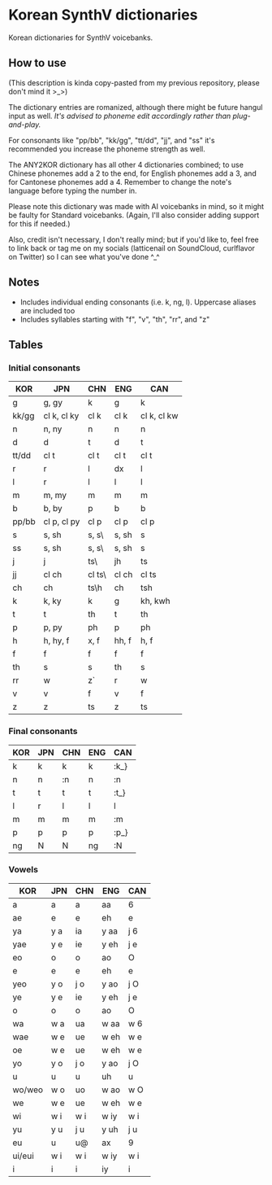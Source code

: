 # Korean SynthV dictionaries
Korean dictionaries for SynthV voicebanks.
## How to use
(This description is kinda copy-pasted from my previous repository, please don't mind it >_>)

The dictionary entries are romanized, although there might be future hangul input as well. *It's advised to phoneme edit accordingly rather than plug-and-play.*

For consonants like "pp/bb", "kk/gg", "tt/dd", "jj", and "ss" it's recommended you increase the phoneme strength as well.

The ANY2KOR dictionary has all other 4 dictionaries combined; to use Chinese phonemes add a 2 to the end, for English phonemes add a 3, and for Cantonese phonemes add a 4. Remember to change the note's language before typing the number in.

Please note this dictionary was made with AI voicebanks in mind, so it might be faulty for Standard voicebanks. (Again, I'll also consider adding support for this if needed.)

Also, credit isn't necessary, I don't really mind; but if you'd like to, feel free to link back or tag me on my socials (latticenail on SoundCloud, curlflavor on Twitter) so I can see what you've done ^_^
## Notes
* Includes individual ending consonants (i.e. k, ng, l). Uppercase aliases are included too
* Includes syllables starting with "f", "v", "th", "rr", and "z"
## Tables
### Initial consonants
| KOR | JPN | CHN | ENG | CAN |
| --- | --- | --- | --- | --- |
| g | g, gy | k | g | k |
| kk/gg | cl k, cl ky | cl k | cl k | cl k, cl kw |
| n | n, ny | n | n | n |
| d | d | t | d | t |
| tt/dd | cl t | cl t | cl t | cl t |
| r | r | l | dx | l |
| l | r | l | l | l |
| m | m, my | m | m | m |
| b | b, by | p | b | b |
| pp/bb | cl p, cl py | cl p | cl p | cl p |
| s | s, sh | s, s\ | s, sh | s |
| ss | s, sh | s, s\ | s, sh | s |
| j | j | ts\ | jh | ts |
| jj | cl ch | cl ts\ | cl ch | cl ts |
| ch | ch | ts\h | ch | tsh |
| k | k, ky | k | g | kh, kwh |
| t | t | th | t | th |
| p | p, py | ph | p | ph |
| h | h, hy, f | x, f | hh, f | h, f |
| f | f | f | f | f |
| th | s | s | th | s |
| rr | w | z\` | r | w |
| v | v | f | v | f |
| z | z | ts | z | ts |
### Final consonants
| KOR | JPN | CHN | ENG | CAN |
| --- | --- | --- | --- | --- |
| k | k | k | k | :k_} |
| n | n | :n | n | :n |
| t | t | t | t | :t_} |
| l | r | l | l | l |
| m | m | m | m | :m |
| p | p | p | p | :p_} |
| ng | N | N | ng | :N |
### Vowels
| KOR | JPN | CHN | ENG | CAN |
| --- | --- | --- | --- | --- |
| a | a | a | aa | 6 |
| ae | e | e | eh | e |
| ya | y a | ia | y aa | j 6 |
| yae | y e | ie | y eh | j e |
| eo | o | o | ao | O |
| e | e | e | eh | e |
| yeo | y o | j o | y ao | j O |
| ye | y e | ie | y eh | j e |
| o | o | o | ao | O |
| wa | w a | ua | w aa | w 6 |
| wae | w e | ue | w eh | w e |
| oe | w e | ue | w eh | w e |
| yo | y o | j o | y ao | j O |
| u | u | u | uh | u |
| wo/weo | w o | uo | w ao | w O |
| we | w e | ue | w eh | w e |
| wi | w i | w i | w iy | w i |
| yu | y u | j u | y uh | j u |
| eu | u | u@ | ax | 9 |
| ui/eui | w i | w i | w iy | w i |
| i | i | i | iy | i |
